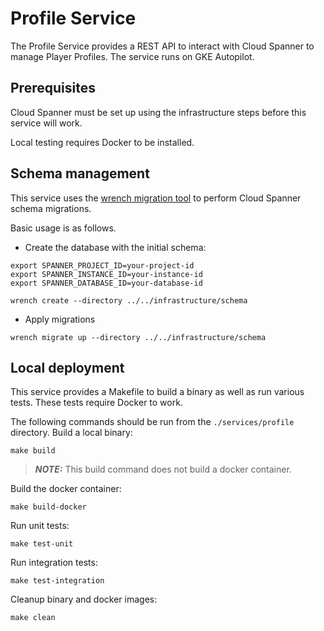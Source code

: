 # Profile Service

The Profile Service provides a REST API to interact with Cloud Spanner to manage Player Profiles. The service runs on GKE Autopilot.

## Prerequisites
Cloud Spanner must be set up using the infrastructure steps before this service will work.

Local testing requires Docker to be installed.

## Schema management

This service uses the [wrench migration tool](https://github.com/cloudspannerecosystem/wrench) to perform Cloud Spanner schema migrations.

Basic usage is as follows.

- Create the database with the initial schema:

```
export SPANNER_PROJECT_ID=your-project-id
export SPANNER_INSTANCE_ID=your-instance-id
export SPANNER_DATABASE_ID=your-database-id

wrench create --directory ../../infrastructure/schema
```

- Apply migrations

```
wrench migrate up --directory ../../infrastructure/schema
```

## Local deployment

This service provides a Makefile to build a binary as well as run various tests. These tests require Docker to work.

The following commands should be run from the `./services/profile` directory.
Build a local binary:

```
make build
```

> ***NOTE:*** This build command does not build a docker container.

Build the docker container:

```
make build-docker
```

Run unit tests:

```
make test-unit
```

Run integration tests:

```
make test-integration
```

Cleanup binary and docker images:

```
make clean
```
